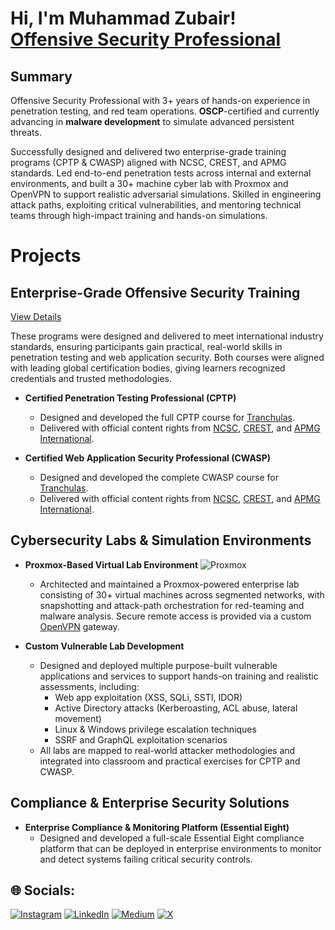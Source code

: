 <h1>Hi, I'm Muhammad Zubair! <br> <a href="https://www.credential.net/677f4c26-3f2b-4a12-9b14-dbb45565d6a8#acc.BstT7jig">Offensive Security Professional</a></h1>

<h2>Summary</h2>
Offensive Security Professional with 3+ years of hands-on experience in penetration testing, and red team operations. <b>OSCP</b>-certified and currently advancing in <b>malware development</b> to simulate advanced persistent threats.  
  


Successfully designed and delivered two enterprise-grade training programs (CPTP & CWASP) aligned with NCSC, CREST, and APMG standards. Led end-to-end penetration tests across internal and external environments, and built a 30+ machine cyber lab with Proxmox and OpenVPN to support realistic adversarial simulations. Skilled in engineering attack paths, exploiting critical vulnerabilities, and mentoring technical teams through high-impact training and hands-on simulations.


# Projects
<h2>Enterprise-Grade Offensive Security Training</h2>
<p><a href="https://example.com" target="_blank">View Details</a></p>

These programs were designed and delivered to meet international industry standards, ensuring participants gain practical, real-world skills in penetration testing and web application security. Both courses were aligned with leading global certification bodies, giving learners recognized credentials and trusted methodologies.

- <b>Certified Penetration Testing Professional (CPTP)</b>  
  - Designed and developed the full CPTP course for [Tranchulas](https://tranchulas.com/).  
  - Delivered with official content rights from [NCSC](https://www.ncsc.gov.uk/), [CREST](https://www.crest-approved.org/), and [APMG International](https://apmg-international.com/).  

- <b>Certified Web Application Security Professional (CWASP)</b>  
  - Designed and developed the complete CWASP course for [Tranchulas](https://tranchulas.com/).  
  - Delivered with official content rights from [NCSC](https://www.ncsc.gov.uk/), [CREST](https://www.crest-approved.org/), and [APMG International](https://apmg-international.com/).  

 
<h2>Cybersecurity Labs & Simulation Environments</h2>

- <b>Proxmox-Based Virtual Lab Environment</b>  ![Proxmox](https://img.shields.io/badge/Proxmox-333333?style=plastic&logo=proxmox&logoColor=E57000)  
  - Architected and maintained a Proxmox-powered enterprise lab consisting of 30+ virtual machines across segmented networks, with snapshotting and attack-path orchestration for red-teaming and malware analysis. Secure remote access is provided via a custom [OpenVPN](https://medium.com/@bericontraster/step-by-step-guide-setting-up-and-troubleshooting-openvpn-on-ubuntu-24-04-513b2341934e) gateway.  

- <b>Custom Vulnerable Lab Development</b>  
  - Designed and deployed multiple purpose-built vulnerable applications and services to support hands-on training and realistic assessments, including:  
    - Web app exploitation (XSS, SQLi, SSTI, IDOR)  
    - Active Directory attacks (Kerberoasting, ACL abuse, lateral movement)  
    - Linux & Windows privilege escalation techniques  
    - SSRF and GraphQL exploitation scenarios  
  - All labs are mapped to real-world attacker methodologies and integrated into classroom and practical exercises for CPTP and CWASP.

<h2>Compliance & Enterprise Security Solutions</h2>

- <b>Enterprise Compliance & Monitoring Platform (Essential Eight)</b>  
  - Designed and developed a full-scale Essential Eight compliance platform that can be deployed in enterprise environments to monitor and detect systems failing critical security controls.

## 🌐 Socials:
[![Instagram](https://img.shields.io/badge/Instagram-%23E4405F.svg?logo=Instagram&logoColor=white)](https://instagram.com/bericontraster) [![LinkedIn](https://img.shields.io/badge/LinkedIn-%230077B5.svg?logo=linkedin&logoColor=white)](https://linkedin.com/in/mhamd-zubair) [![Medium](https://img.shields.io/badge/Medium-12100E?logo=medium&logoColor=white)](https://medium.com/@bericontraster) [![X](https://img.shields.io/badge/X-black.svg?logo=X&logoColor=white)](https://x.com/bericontraster) 

